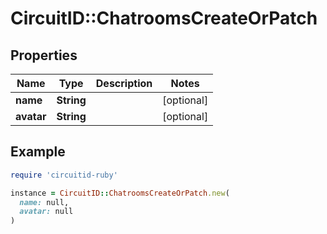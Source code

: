# CircuitID::ChatroomsCreateOrPatch

## Properties

| Name | Type | Description | Notes |
| ---- | ---- | ----------- | ----- |
| **name** | **String** |  | [optional] |
| **avatar** | **String** |  | [optional] |

## Example

```ruby
require 'circuitid-ruby'

instance = CircuitID::ChatroomsCreateOrPatch.new(
  name: null,
  avatar: null
)
```

